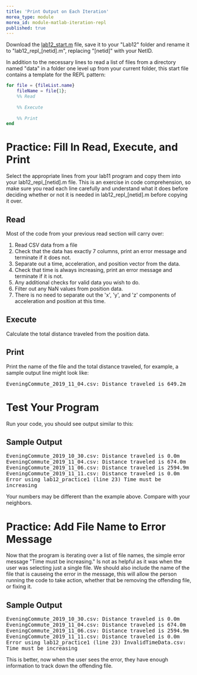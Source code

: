 ```yaml
---
title: 'Print Output on Each Iteration'
morea_type: module
morea_id: module-matlab-iteration-repl
published: true
---
```

<!-- NOTE:
The new math implementation here is calculating the distance from a 3D position vector. Use the example to focus in on this step. Remind students to mentally block out the rest of the code to just focus on how to calculate the distance. Once they are comfortable with the math, *then* they can copy the relevant code back into their practice file in the 'Execute' section.
-->

Download the [lab12_start.m](lab12_start.m) file, save it to your "Lab12" folder and rename it to "lab12_repl_[netid].m", replacing "[netid]" with your NetID.

In addition to the necessary lines to read a list of files from a directory named "data" in a folder one level up from your current folder, this start file contains a template for the REPL pattern:

``` matlab
for file = {fileList.name}
    fileName = file{1};
    %% Read
    
    %% Execute
        
    %% Print
end
```

# Practice: Fill In Read, Execute, and Print

Select the appropriate lines from your lab11 program and copy them
into your lab12_repl_[netid].m file. This is an exercise in code
comprehension, so make sure you read each line carefully and
understand what it does before deciding whether or not it is needed in
lab12_repl_[netid].m before copying it over.

## Read

Most of the code from your previous read section will carry over:

1. Read CSV data from a file
2. Check that the data has exactly 7 columns, print an error message and terminate if it does not.
3. Separate out a time, acceleration, and position vector from the data.
4. Check that time is always increasing, print an error message and terminate if it is not.
5. Any additional checks for valid data you wish to do.
6. Filter out any NaN values from position data.
7. There is no need to separate out the 'x', 'y', and 'z' components of acceleration and position at this time.

<!-- NOTE:
Strictly speaking, we do not need to extract acceleration data from the matrix since the current plan does not use it. It doesn't hurt to keep it part of the data indexing chunk though.
-->

## Execute

Calculate the total distance traveled from the position data.
<div class="matlab-example" data-file="lab12_example_3D_distance.m"></div>

## Print
   
Print the name of the file and the total distance traveled, for
example, a sample output line might look like:
   
<samp class="env-matlab">
EveningCommute_2019_11_04.csv: Distance traveled is 649.2m
</samp>

<div class="matlab-example" data-file="lab12_example_fprintf.m"></div>

# Test Your Program
   
Run your code, you should see output similar to this:

## Sample Output

<samp class="env-matlab">
EveningCommute_2019_10_30.csv: Distance traveled is 0.0m
EveningCommute_2019_11_04.csv: Distance traveled is 674.0m
EveningCommute_2019_11_06.csv: Distance traveled is 2594.9m
EveningCommute_2019_11_11.csv: Distance traveled is 0.0m
<span class="error-text">Error using <span class="function-name">lab12_practice1</span> (<span class="line-ref">line 23</span>)
Time must be increasing</span>
</samp>

Your numbers may be different than the example above. Compare with
your neighbors.

# Practice: Add File Name to Error Message

Now that the program is iterating over a list of file names, the
simple error message "Time must be increasing." Is not as helpful as
it was when the user was selecting just a single file. We should also
include the name of the file that is causeing the error in the
message, this will allow the person running the code to take action,
whether that be removing the offending file, or fixing it.

<div class="matlab-example" data-file="lab12_example_error_msg.m"></div>

## Sample Output

<samp class="env-matlab">
EveningCommute_2019_10_30.csv: Distance traveled is 0.0m
EveningCommute_2019_11_04.csv: Distance traveled is 674.0m
EveningCommute_2019_11_06.csv: Distance traveled is 2594.9m
EveningCommute_2019_11_11.csv: Distance traveled is 0.0m
<span class="error-text">Error using <span class="function-name">lab12_practice1</span> (<span class="line-ref">line 23</span>)
InvalidTimeData.csv: Time must be increasing</span>
</samp>

This is better, now when the user sees the error, they have enough
information to track down the offending file.
